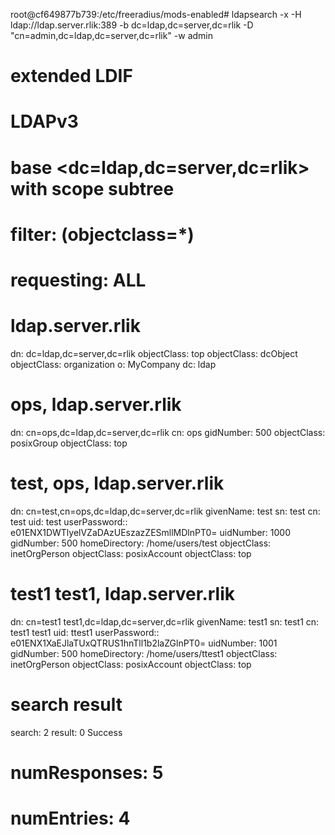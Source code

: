 root@cf649877b739:/etc/freeradius/mods-enabled# ldapsearch -x -H ldap://ldap.server.rlik:389 -b dc=ldap,dc=server,dc=rlik -D "cn=admin,dc=ldap,dc=server,dc=rlik" -w admin
# extended LDIF
#
# LDAPv3
# base <dc=ldap,dc=server,dc=rlik> with scope subtree
# filter: (objectclass=*)
# requesting: ALL
#

# ldap.server.rlik
dn: dc=ldap,dc=server,dc=rlik
objectClass: top
objectClass: dcObject
objectClass: organization
o: MyCompany
dc: ldap

# ops, ldap.server.rlik
dn: cn=ops,dc=ldap,dc=server,dc=rlik
cn: ops
gidNumber: 500
objectClass: posixGroup
objectClass: top

# test, ops, ldap.server.rlik
dn: cn=test,cn=ops,dc=ldap,dc=server,dc=rlik
givenName: test
sn: test
cn: test
uid: test
userPassword:: e01ENX1DWTlyelVZaDAzUEszazZESmllMDlnPT0=
uidNumber: 1000
gidNumber: 500
homeDirectory: /home/users/test
objectClass: inetOrgPerson
objectClass: posixAccount
objectClass: top

# test1 test1, ldap.server.rlik
dn: cn=test1 test1,dc=ldap,dc=server,dc=rlik
givenName: test1
sn: test1
cn: test1 test1
uid: ttest1
userPassword:: e01ENX1XaEJlaTUxQTRUS1hnTll1b2laZGlnPT0=
uidNumber: 1001
gidNumber: 500
homeDirectory: /home/users/ttest1
objectClass: inetOrgPerson
objectClass: posixAccount
objectClass: top

# search result
search: 2
result: 0 Success

# numResponses: 5
# numEntries: 4
